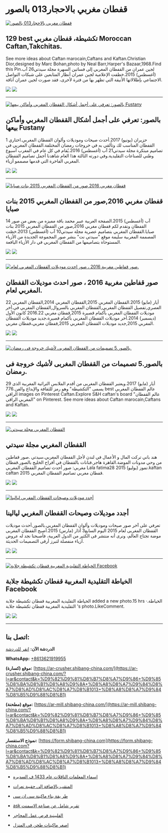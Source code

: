 # قفطان مغربي بالاحجار013 بالصور

<a href="https://swt.shibang-china.com/?l=ar&img&k=%D9%82%D9%81%D8%B7%D8%A7%D9%86+%D9%85%D8%BA%D8%B1%D8%A8%D9%8A+%D8%A8%D8%A7%D9%84%D8%A7%D8%AD%D8%AC%D8%A7%D8%B1013+%D8%A8%D8%A7%D9%84%D8%B5%D9%88%D8%B1" target="_blank">![قفطان مغربي بالاحجار013 بالصور](http://static.shibang-china.com/all-800x300/728.jpg)</a>

## 129 best تكشيطة، قفطان مغربي Moroccan Caftan,Takchitas.
See more ideas about Caftan marocain,Caftans and Kaftan.Christian Dior,designed by Marc Bohan,photo by Neal Barr,Harper&#39;s Bazaar,1968.Find this Pin.لجين عمران من القفطان المغربي إلى فساتين السهرة مجلة سيدتي26 آب (أغسطس) 2015.خطفت الإعلامية لجين عمران أنظار المتابعين على شبكات التواصل الاجتماعي بإطلالاتها الأنيقة التي تظهر بها من فترة لأخرى، فقد صورت لجين عمران أناقة.


<a href="https://whatsapp.shibangsoft.com/WhatsApp.php" target="_blank" title="WhatsApp">![](http://static.shibang-china.com/icon/whatsapp.png)</a> <a href="https://swt.shibang-china.com/?l=ar&icon&k=%D9%82%D9%81%D8%B7%D8%A7%D9%86+%D9%85%D8%BA%D8%B1%D8%A8%D9%8A+%D8%A8%D8%A7%D9%84%D8%A7%D8%AD%D8%AC%D8%A7%D8%B1013+%D8%A8%D8%A7%D9%84%D8%B5%D9%88%D8%B1" target="_blank">![](http://static.shibang-china.com/icon/chat-ar.png)</a>

---

<a href="https://swt.shibang-china.com/?l=ar&img&k=%D9%82%D9%81%D8%B7%D8%A7%D9%86+%D9%85%D8%BA%D8%B1%D8%A8%D9%8A+%D8%A8%D8%A7%D9%84%D8%A7%D8%AD%D8%AC%D8%A7%D8%B1013+%D8%A8%D8%A7%D9%84%D8%B5%D9%88%D8%B1" target="_blank">![بالصور: تعرفي على أجمل أشكال القفطان المغربي وأماكن بيعها Fustany](http://static.shibang-china.com/all-800x300/1395.jpg)</a>

## بالصور: تعرفي على أجمل أشكال القفطان المغربي وأماكن بيعها Fustany
1 حزيران (يونيو) 2017.أحدث صيحات وموديلات وألوان القفطان المغربي.اختاري القفطان المناسب لك وتألقي به في خروجات رمضان المختلفة.القفطان المغربي في تصاميم مبتكرة مجلة سيدتي21 آب (أغسطس) 2016.يُقام في كل عام في المغرب أسبوع وطني للصناعات التقليدية.وفي دورته الثالثة هذا العام شاهدنا أجمل تصاميم القفطان المغربي الفاخرة التي قدمها مصممو أزياء.


<a href="https://whatsapp.shibangsoft.com/WhatsApp.php" target="_blank" title="WhatsApp">![](http://static.shibang-china.com/icon/whatsapp.png)</a> <a href="https://swt.shibang-china.com/?l=ar&icon&k=%D9%82%D9%81%D8%B7%D8%A7%D9%86+%D9%85%D8%BA%D8%B1%D8%A8%D9%8A+%D8%A8%D8%A7%D9%84%D8%A7%D8%AD%D8%AC%D8%A7%D8%B1013+%D8%A8%D8%A7%D9%84%D8%B5%D9%88%D8%B1" target="_blank">![](http://static.shibang-china.com/icon/chat-ar.png)</a>

---

<a href="https://swt.shibang-china.com/?l=ar&img&k=%D9%82%D9%81%D8%B7%D8%A7%D9%86+%D9%85%D8%BA%D8%B1%D8%A8%D9%8A+%D8%A8%D8%A7%D9%84%D8%A7%D8%AD%D8%AC%D8%A7%D8%B1013+%D8%A8%D8%A7%D9%84%D8%B5%D9%88%D8%B1" target="_blank">![قفطان مغربي 2016,صور من القفطان المغربي 2015 بنات صبايا](http://static.shibang-china.com/all-800x300/903.jpg)</a>

## قفطان مغربي 2016,صور من القفطان المغربي 2015 بنات صبايا
14 آب (أغسطس) 2015.الصفحة العربية عبير محمد باقة مميزه من بعض من صور القفطان ونقدم لكم قفطان مغربي 2016,صور من القفطان المغربي 2015 بنات صبايا.القفطان المغربي بتصاميم عصرية مجلة سيدتي10 آب (أغسطس) 2013.خصّت المصممة المغربية سليمة موقع &quot;سيدتي نت&quot; بنشر صور المجموعة الجديدة من الأزياء المستوحاة بتصاميمها من القفطان المغربي في دار الأزياء اليافعة.


<a href="https://whatsapp.shibangsoft.com/WhatsApp.php" target="_blank" title="WhatsApp">![](http://static.shibang-china.com/icon/whatsapp.png)</a> <a href="https://swt.shibang-china.com/?l=ar&icon&k=%D9%82%D9%81%D8%B7%D8%A7%D9%86+%D9%85%D8%BA%D8%B1%D8%A8%D9%8A+%D8%A8%D8%A7%D9%84%D8%A7%D8%AD%D8%AC%D8%A7%D8%B1013+%D8%A8%D8%A7%D9%84%D8%B5%D9%88%D8%B1" target="_blank">![](http://static.shibang-china.com/icon/chat-ar.png)</a>

---

<a href="https://swt.shibang-china.com/?l=ar&img&k=%D9%82%D9%81%D8%B7%D8%A7%D9%86+%D9%85%D8%BA%D8%B1%D8%A8%D9%8A+%D8%A8%D8%A7%D9%84%D8%A7%D8%AD%D8%AC%D8%A7%D8%B1013+%D8%A8%D8%A7%D9%84%D8%B5%D9%88%D8%B1" target="_blank">![صور قفاطين مغربية 2016 ، صور احدث موديلات القفطان المغربي لعام.](http://static.shibang-china.com/all-800x300/832.jpg)</a>

## صور قفاطين مغربية 2016 ، صور احدث موديلات القفطان المغربي لعام.
22 أيار (مايو) 2015.القفطان المغربي 2015,القفطان المغربي 2014,القفطان المغربي العصري,تفصيل القفطان المغربي,القفطان المغربي بالسروال,القفطان المغربي في.أخر موديلات القفطان المغربي بأكمام قصيرة 2015,قفطان مغربي 2016.22 كانون الأول (ديسمبر) 2014.أخر موديلات القفطان المغربي بأكمام قصيرة،جديد موديلات القفطان المغربي 2015,جديد موديلات القفطان المغربي 2015,قفطان مغربي،قفطان مغربي.


<a href="https://whatsapp.shibangsoft.com/WhatsApp.php" target="_blank" title="WhatsApp">![](http://static.shibang-china.com/icon/whatsapp.png)</a> <a href="https://swt.shibang-china.com/?l=ar&icon&k=%D9%82%D9%81%D8%B7%D8%A7%D9%86+%D9%85%D8%BA%D8%B1%D8%A8%D9%8A+%D8%A8%D8%A7%D9%84%D8%A7%D8%AD%D8%AC%D8%A7%D8%B1013+%D8%A8%D8%A7%D9%84%D8%B5%D9%88%D8%B1" target="_blank">![](http://static.shibang-china.com/icon/chat-ar.png)</a>

---

<a href="https://swt.shibang-china.com/?l=ar&img&k=%D9%82%D9%81%D8%B7%D8%A7%D9%86+%D9%85%D8%BA%D8%B1%D8%A8%D9%8A+%D8%A8%D8%A7%D9%84%D8%A7%D8%AD%D8%AC%D8%A7%D8%B1013+%D8%A8%D8%A7%D9%84%D8%B5%D9%88%D8%B1" target="_blank">![بالصور.5 تصميمات من القفطان المغربى لأشيك خروجة فى رمضان.](http://static.shibang-china.com/all-800x300/84.jpg)</a>

## بالصور.5 تصميمات من القفطان المغربى لأشيك خروجة فى رمضان.
29 أيار (مايو) 2017.ويعتبر القفطان المغربى من أقدم الملابس التراثية المغربية الذى يسمى &quot;التكشيطة&quot; وهو رمز للثقافة والإبداع والفن.776 best عالم القفطان المغربي الراقي images on Pinterest Caftan.Explore S&amp;H caftan&#39;s board &quot;عالم القفطان المغربي الراقي&quot; on Pinterest. See more ideas about Caftan marocain,Caftans and Kaftan.


<a href="https://whatsapp.shibangsoft.com/WhatsApp.php" target="_blank" title="WhatsApp">![](http://static.shibang-china.com/icon/whatsapp.png)</a> <a href="https://swt.shibang-china.com/?l=ar&icon&k=%D9%82%D9%81%D8%B7%D8%A7%D9%86+%D9%85%D8%BA%D8%B1%D8%A8%D9%8A+%D8%A8%D8%A7%D9%84%D8%A7%D8%AD%D8%AC%D8%A7%D8%B1013+%D8%A8%D8%A7%D9%84%D8%B5%D9%88%D8%B1" target="_blank">![](http://static.shibang-china.com/icon/chat-ar.png)</a>

---

<a href="https://swt.shibang-china.com/?l=ar&img&k=%D9%82%D9%81%D8%B7%D8%A7%D9%86+%D9%85%D8%BA%D8%B1%D8%A8%D9%8A+%D8%A8%D8%A7%D9%84%D8%A7%D8%AD%D8%AC%D8%A7%D8%B1013+%D8%A8%D8%A7%D9%84%D8%B5%D9%88%D8%B1" target="_blank">![القفطان المغربي مجلة سيدتي](http://static.shibang-china.com/all-800x300/886.jpg)</a>

## القفطان المغربي مجلة سيدتي
هند باني تركت المال و الأعمال في لندن لأجل القفطان المغربي.سيدتي .صور قفاطين من وحي مدونات الموضة.القاهرة هاجر.فنانات بالقفطان في أفراح الخليج بالصور.قفطان مغربي: صور أحدث تصاميم القفطان المغربي Lala fatima28 تموز (يوليو) 2015.kaftan caftan 2015 قفطان مغربي تصاميم القفطان المغربي.


<a href="https://whatsapp.shibangsoft.com/WhatsApp.php" target="_blank" title="WhatsApp">![](http://static.shibang-china.com/icon/whatsapp.png)</a> <a href="https://swt.shibang-china.com/?l=ar&icon&k=%D9%82%D9%81%D8%B7%D8%A7%D9%86+%D9%85%D8%BA%D8%B1%D8%A8%D9%8A+%D8%A8%D8%A7%D9%84%D8%A7%D8%AD%D8%AC%D8%A7%D8%B1013+%D8%A8%D8%A7%D9%84%D8%B5%D9%88%D8%B1" target="_blank">![](http://static.shibang-china.com/icon/chat-ar.png)</a>

---

<a href="https://swt.shibang-china.com/?l=ar&img&k=%D9%82%D9%81%D8%B7%D8%A7%D9%86+%D9%85%D8%BA%D8%B1%D8%A8%D9%8A+%D8%A8%D8%A7%D9%84%D8%A7%D8%AD%D8%AC%D8%A7%D8%B1013+%D8%A8%D8%A7%D9%84%D8%B5%D9%88%D8%B1" target="_blank">![أجدد موديلات وصيحات القفطان المغربي ليالينا](http://static.shibang-china.com/all-800x300/838.jpg)</a>

## أجدد موديلات وصيحات القفطان المغربي ليالينا
تعرفي على آخر صور صيحات وموديلات وألوان القفطان المغربي.بالصور.أحدث موديلات القفطان المغربى لعام 2015 اليوم السابع3 آذار (مارس) 2015.أصبح القفطان المغربى موضة تجتاح العالم، ونرى أنه منتشر فى الكثير من الدول العربية، فأصبحنا نجد له عروض أزياء منفصلة لتبرز أرقى التصميمات الحديثة.


<a href="https://whatsapp.shibangsoft.com/WhatsApp.php" target="_blank" title="WhatsApp">![](http://static.shibang-china.com/icon/whatsapp.png)</a> <a href="https://swt.shibang-china.com/?l=ar&icon&k=%D9%82%D9%81%D8%B7%D8%A7%D9%86+%D9%85%D8%BA%D8%B1%D8%A8%D9%8A+%D8%A8%D8%A7%D9%84%D8%A7%D8%AD%D8%AC%D8%A7%D8%B1013+%D8%A8%D8%A7%D9%84%D8%B5%D9%88%D8%B1" target="_blank">![](http://static.shibang-china.com/icon/chat-ar.png)</a>

---

<a href="https://swt.shibang-china.com/?l=ar&img&k=%D9%82%D9%81%D8%B7%D8%A7%D9%86+%D9%85%D8%BA%D8%B1%D8%A8%D9%8A+%D8%A8%D8%A7%D9%84%D8%A7%D8%AD%D8%AC%D8%A7%D8%B1013+%D8%A8%D8%A7%D9%84%D8%B5%D9%88%D8%B1" target="_blank">![الخياطة التقليدية المغربية قفطان تكشيطة جلابة‎ Facebook](http://static.shibang-china.com/all-800x300/1015.jpg)</a>

## الخياطة التقليدية المغربية قفطان تكشيطة جلابة‎ Facebook
الخياطة التقليدية المغربية قفطان تكشيطة جلابة added a new photo.15 hrs ·.الخياطة التقليدية المغربية قفطان تكشيطة جلابة 's photo.LikeComment.

<a href="https://whatsapp.shibangsoft.com/WhatsApp.php" target="_blank" title="WhatsApp">![](http://static.shibang-china.com/icon/whatsapp.png)</a> <a href="https://swt.shibang-china.com/?l=ar&icon&k=%D9%82%D9%81%D8%B7%D8%A7%D9%86+%D9%85%D8%BA%D8%B1%D8%A8%D9%8A+%D8%A8%D8%A7%D9%84%D8%A7%D8%AD%D8%AC%D8%A7%D8%B1013+%D8%A8%D8%A7%D9%84%D8%B5%D9%88%D8%B1" target="_blank">![](http://static.shibang-china.com/icon/chat-ar.png)</a>

---
## اتصل بنا:

**الدردشة الآن:** [انقر للدردشة](https://swt.shibang-china.com?l=ar&contact&k=%D9%82%D9%81%D8%B7%D8%A7%D9%86+%D9%85%D8%BA%D8%B1%D8%A8%D9%8A+%D8%A8%D8%A7%D9%84%D8%A7%D8%AD%D8%AC%D8%A7%D8%B1013+%D8%A8%D8%A7%D9%84%D8%B5%D9%88%D8%B1)

**WhatsApp:**  [+8613621919955](https://whatsapp.shibangsoft.com/WhatsApp.php)

**موقع (كسارة):** [https://ar-crusher.shibang-china.com/](https://ar-crusher.shibang-china.com/?l=ar&contact&k=%D9%82%D9%81%D8%B7%D8%A7%D9%86+%D9%85%D8%BA%D8%B1%D8%A8%D9%8A+%D8%A8%D8%A7%D9%84%D8%A7%D8%AD%D8%AC%D8%A7%D8%B1013+%D8%A8%D8%A7%D9%84%D8%B5%D9%88%D8%B1)

**موقع (مطحنة):** [https://ar-mill.shibang-china.com/](https://ar-mill.shibang-china.com/?l=ar&contact&k=%D9%82%D9%81%D8%B7%D8%A7%D9%86+%D9%85%D8%BA%D8%B1%D8%A8%D9%8A+%D8%A8%D8%A7%D9%84%D8%A7%D8%AD%D8%AC%D8%A7%D8%B1013+%D8%A8%D8%A7%D9%84%D8%B5%D9%88%D8%B1)

**نموذج الاستفسار:** [https://form.shibang-china.com](https://form.shibang-china.com?l=ar&contact&k=%D9%82%D9%81%D8%B7%D8%A7%D9%86+%D9%85%D8%BA%D8%B1%D8%A8%D9%8A+%D8%A8%D8%A7%D9%84%D8%A7%D8%AD%D8%AC%D8%A7%D8%B1013+%D8%A8%D8%A7%D9%84%D8%B5%D9%88%D8%B1)

* [اسماء المعلمات الناقلات عام 1433 ف السديره](../17/%D8%A7%D8%B3%D9%85%D8%A7%D8%A1%20%D8%A7%D9%84%D9%85%D8%B9%D9%84%D9%85%D8%A7%D8%AA%20%D8%A7%D9%84%D9%86%D8%A7%D9%82%D9%84%D8%A7%D8%AA%20%D8%B9%D8%A7%D9%85%201433%20%D9%81%20%D8%A7%D9%84%D8%B3%D8%AF%D9%8A%D8%B1%D9%87.md)

* [المنقب بالإضافة إلى حقيبة نعرات](../16/%D8%A7%D9%84%D9%85%D9%86%D9%82%D8%A8%20%D8%A8%D8%A7%D9%84%D8%A5%D8%B6%D8%A7%D9%81%D8%A9%20%D8%A5%D9%84%D9%89%20%D8%AD%D9%82%D9%8A%D8%A8%D8%A9%20%D9%86%D8%B9%D8%B1%D8%A7%D8%AA.md)

* [طر يقة بناء ماكينة سى ان سى](../17/%D8%B7%D8%B1%20%D9%8A%D9%82%D8%A9%20%D8%A8%D9%86%D8%A7%D8%A1%20%D9%85%D8%A7%D9%83%D9%8A%D9%86%D8%A9%20%D8%B3%D9%89%20%D8%A7%D9%86%20%D8%B3%D9%89.md)

* [ask تقرير شامل عن صناعة الاسمنت](../20/ask%20%D8%AA%D9%82%D8%B1%D9%8A%D8%B1%20%D8%B4%D8%A7%D9%85%D9%84%20%D8%B9%D9%86%20%D8%B5%D9%86%D8%A7%D8%B9%D8%A9%20%D8%A7%D9%84%D8%A7%D8%B3%D9%85%D9%86%D8%AA.md)

* [الفلبينية فرص عمل المحاجر](../19/%D8%A7%D9%84%D9%81%D9%84%D8%A8%D9%8A%D9%86%D9%8A%D8%A9%20%D9%81%D8%B1%D8%B5%20%D8%B9%D9%85%D9%84%20%D8%A7%D9%84%D9%85%D8%AD%D8%A7%D8%AC%D8%B1.md)

* [اصغر ماكينات طحن في المنزل](../17/%D8%A7%D8%B5%D8%BA%D8%B1%20%D9%85%D8%A7%D9%83%D9%8A%D9%86%D8%A7%D8%AA%20%D8%B7%D8%AD%D9%86%20%D9%81%D9%8A%20%D8%A7%D9%84%D9%85%D9%86%D8%B2%D9%84.md)